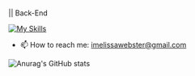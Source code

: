 ### 

|| Back-End <p></p>
[![My Skills](https://skills.thijs.gg/icons?i=python,django,fastapi,sqlite)](https://skills.thijs.gg) <br>

- 📫 How to reach me: imelissawebster@gmail.com

![Anurag's GitHub stats](https://github-readme-stats.vercel.app/api?username=melissawebster&show_icons=true&theme=prussian)<p></p>


